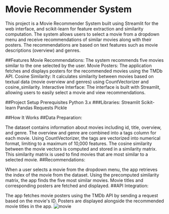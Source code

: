 # Movie Recommender System
This project is a Movie Recommender System built using Streamlit for the web interface, and scikit-learn for feature extraction and similarity computation. The system allows users to select a movie from a dropdown menu and receive recommendations of similar movies along with their posters. The recommendations are based on text features such as movie descriptions (overview) and genres.

##Features
Movie Recommendations: The system recommends five movies similar to the one selected by the user.
Movie Posters: The application fetches and displays posters for the recommended movies using the TMDb API.
Cosine Similarity: It calculates similarity between movies based on textual data (movie overview and genres) using CountVectorizer and cosine_similarity.
Interactive Interface: The interface is built with Streamlit, allowing users to easily select a movie and view recommendations.

##Project Setup
Prerequisites
Python 3.x
###Libraries:
Streamlit
Scikit-learn
Pandas
Requests
Pickle

##How It Works
##Data Preparation:

The dataset contains information about movies including id, title, overview, and genre.
The overview and genre are combined into a tags column for each movie.
Using CountVectorizer, the tags are vectorized into numerical format, limiting to a maximum of 10,000 features.
The cosine similarity between the movie vectors is computed and stored in a similarity matrix.
This similarity matrix is used to find movies that are most similar to a selected movie.
##Recommendations:

When a user selects a movie from the dropdown menu, the app retrieves the index of the movie from the dataset.
Using the precomputed similarity matrix, the app finds the five most similar movies.
Movie titles and corresponding posters are fetched and displayed.
##API Integration:

The app fetches movie posters using the TMDb API by sending a request based on the movie's ID.
Posters are displayed alongside the recommended movie titles in the app.
![movie](https://github.com/user-attachments/assets/76ebb58d-c8ab-4dfa-94f5-9bc77973c4d9)
